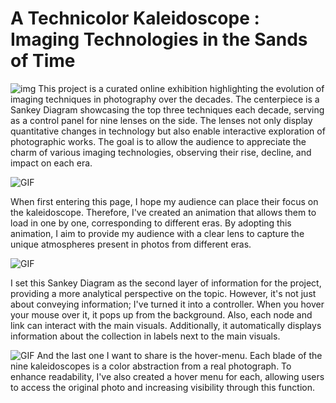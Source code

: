 # A Technicolor Kaleidoscope : Imaging Technologies in the Sands of Time

![img](png/technicolor_kaleidoscope_landingpage.png)
This project is a curated online exhibition highlighting the evolution of imaging techniques in photography over the decades. The centerpiece is a Sankey Diagram showcasing the top three techniques each decade, serving as a control panel for nine lenses on the side. The lenses not only display quantitative changes in technology but also enable interactive exploration of photographic works. The goal is to allow the audience to appreciate the charm of various imaging technologies, observing their rise, decline, and impact on each era.


![GIF](gif/landingPage.gif)

When first entering this page, I hope my audience can place their focus on the kaleidoscope. Therefore, I've created an animation that allows them to load in one by one, corresponding to different eras.
By adopting this animation, I aim to provide my audience with a clear lens to capture the unique atmospheres present in photos from different eras.

![GIF](gif/sankeyInteraction.gif)

I set this Sankey Diagram as the second layer of information for the project, providing a more analytical perspective on the topic. However, it's not just about conveying information; I've turned it into a controller. When you hover your mouse over it, it pops up from the background. 
Also, each node and link can interact with the main visuals. Additionally, it automatically displays information about the collection in labels next to the main visuals.


![GIF](gif/hoverPhoto.gif)
And the last one I want to share is the hover-menu. Each blade of the nine kaleidoscopes is a color abstraction from a real photograph.
To enhance readability, I've also created a hover menu for each, allowing users to access the original photo and increasing visibility through this function. 
